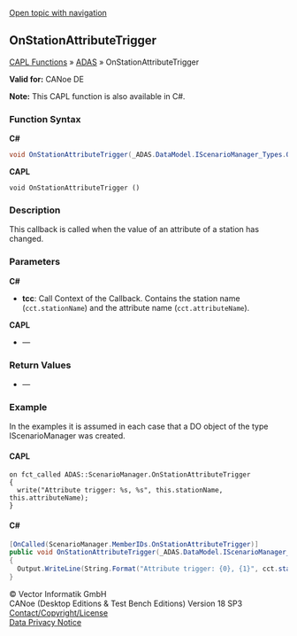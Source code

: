 [Open topic with navigation](../../../../../CANoeDEFamily.htm#Topics/CAPLFunctions/ADAS/Functions/CAPLfunctionOnStationAttributeTrigger.md)

## OnStationAttributeTrigger

[CAPL Functions](../../CAPLfunctions.md) » [ADAS](../CAPLfunctionsADASOverview.md) » OnStationAttributeTrigger

**Valid for:** CANoe DE

**Note:** This CAPL function is also available in C#.

### Function Syntax

**C#**

```csharp
void OnStationAttributeTrigger(_ADAS.DataModel.IScenarioManager_Types.OnStationAttributeTrigger.TransientCallContext cct)
```

**CAPL**

```capl
void OnStationAttributeTrigger ()
```

### Description

This callback is called when the value of an attribute of a station has changed.

### Parameters

**C#**

- **tcc**: Call Context of the Callback. Contains the station name (`cct.stationName`) and the attribute name (`cct.attributeName`).

**CAPL**

- —

### Return Values

- —

### Example

In the examples it is assumed in each case that a DO object of the type IScenarioManager was created.

#### CAPL

```capl
on fct_called ADAS::ScenarioManager.OnStationAttributeTrigger
{
  write("Attribute trigger: %s, %s", this.stationName, this.attributeName);
}
```

#### C#

```csharp
[OnCalled(ScenarioManager.MemberIDs.OnStationAttributeTrigger)]
public void OnStationAttributeTrigger(_ADAS.DataModel.IScenarioManager_Types.OnStationAttributeTrigger.TransientCallContext cct)
{
  Output.WriteLine(String.Format("Attribute trigger: {0}, {1}", cct.stationName, cct.attributeName));
}
```

© Vector Informatik GmbH  
CANoe (Desktop Editions & Test Bench Editions) Version 18 SP3  
[Contact/Copyright/License](../../../Shared/ContactCopyrightLicense.md)  
[Data Privacy Notice](https://www.vector.com/int/en/company/get-info/privacy-policy/)
